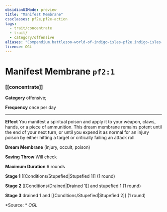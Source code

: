 ```yaml
---
obsidianUIMode: preview
title: "Manifest Membrane"
cssclasses: pf2e,pf2e-action
tags:
  - trait/concentrate
  - trait/
  - category/offensive
aliases: "Compendium.battlezoo-world-of-indigo-isles-pf2e.indigo-isles-actions.Item.F3KQBROagKZ93FV5"
license: OGL
---
```

# Manifest Membrane `pf2:1`

### [[concentrate]]

**Category** offensive; 




**Frequency** once per day

* * *

**Effect** You manifest a spiritual poison and apply it to your weapon, claws, hands, or a piece of ammunition. This dream membrane remains potent until the end of your next turn, or until you expend it as normal for an injury poison by either hitting a target or critically failing an attack roll.

**Dream Membrane** (injury, occult, poison)

**Saving Throw** Will check

**Maximum Duration** 6 rounds

**Stage 1** [[Conditions/Stupefied|Stupefied 1]] (1 round)

**Stage 2** [[Conditions/Drained|Drained 1]] and stupefied 1 (1 round)

**Stage 3** drained 1 and [[Conditions/Stupefied|Stupefied 2]] (1 round)

*Source: *
*OGL*